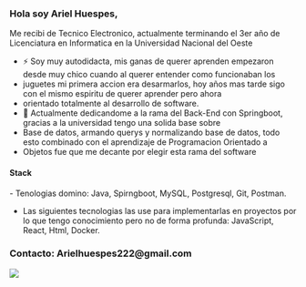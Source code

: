 ### Hola soy Ariel Huespes,

Me recibi de Tecnico Electronico, actualmente terminando el 3er año de Licenciatura en Informatica en la Universidad Nacional del Oeste

- ⚡ Soy muy autodidacta, mis ganas de querer aprenden empezaron desde muy chico cuando al querer entender como funcionaban los
- juguetes mi primera accion era desarmarlos, hoy años mas tarde sigo con el mismo espiritu de querer aprender pero ahora
- orientado totalmente al desarrollo de software.
- 🔭 Actualmente dedicandome a la rama del Back-End con Springboot, gracias a la universidad tengo una solida base sobre
- Base de datos, armando querys y normalizando base de datos, todo esto combinado con el aprendizaje de Programacion Orientado a
- Objetos fue que me decante por elegir esta rama del software


<h4> Stack </h4>
<span> 
  - Tenologias domino: Java, Spirngboot, MySQL, Postgresql, Git, Postman.
    
  - Las siguientes tecnologias las use para implementarlas en proyectos por lo que tengo conocimiento pero no de forma profunda: JavaScript,  React, Html, Docker. 
  <h3>
    Contacto: Arielhuespes222@gmail.com
  </h3>
</span>


<a target="_blank" href="https://www.linkedin.com/in/ariel-huespes/"><img src="https://img.shields.io/badge/-LinkedIn-0077B5?style=for-the-badge&logo=Linkedin&logoColor=white"></img></a>
<br>
</p>
